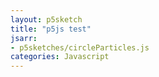 ```yaml
---
layout: p5sketch
title: "p5js test"
jsarr:
- p5sketches/circleParticles.js
categories: Javascript
---
```

